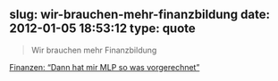 slug: wir-brauchen-mehr-finanzbildung
date: 2012-01-05 18:53:12
type: quote
---

> Wir brauchen mehr Finanzbildung

[Finanzen: “Dann hat mir MLP so was vorgerechnet”](http://www.faz.net/aktuell/rhein-main/teure-altersvorsorge-dann-hat-mir-mlp-so-was-vorgerechnet-11592901.html)
